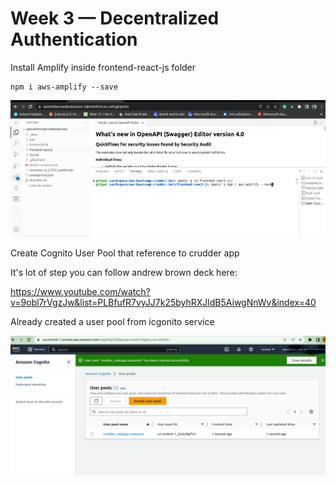 # Week 3 — Decentralized Authentication

Install Amplify inside frontend-react-js folder 

```
npm i aws-amplify --save
```

![step1.png](assets/Step1_installing_amplify.png)

Create Cognito User Pool that reference to crudder app

It's lot of step you can follow andrew brown deck here:

https://www.youtube.com/watch?v=9obl7rVgzJw&list=PLBfufR7vyJJ7k25byhRXJldB5AiwgNnWv&index=40 

Already created a user pool from icgonito service 

![user_pool15.png](assets/created_user_pool_step15.png)


